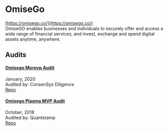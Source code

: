 
# OmiseGo
  
[https://omisego.co/](https://omisego.co/)<br>
OmiseGO enables businesses and individuals to securely offer and access a wide range of financial services, and invest, exchange and spend digital assets anytime, anywhere.


## Audits



#### [Omisego Morevp Audit](https://diligence.consensys.net/audits/2020/01/omisego-morevp/)

January, 2020<br>
Audited by: ConsenSys Diligence<br>
[Repo](https://github.com/omisego/plasma-contracts)
      


#### [Omisego Plasma MVP Audit](https://certificate.quantstamp.com/full/omisego-plasma-mvp)

October, 2018<br>
Audited by: Quantstamp<br>
[Repo](https://github.com/omisego/plasma-contracts)
      

  



